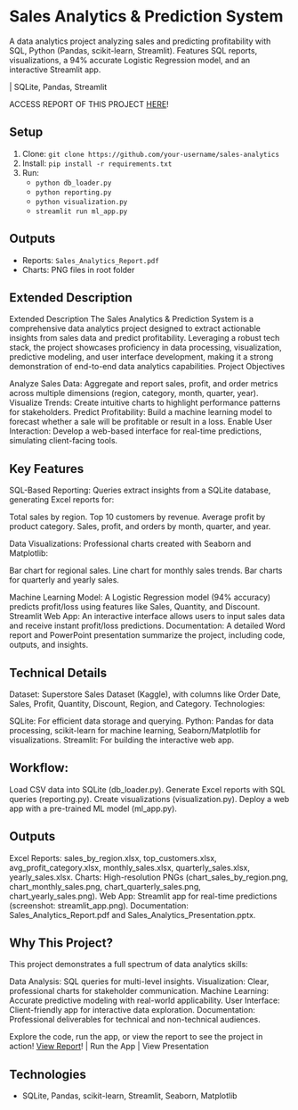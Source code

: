 # Sales Analytics & Prediction System

A data analytics project analyzing sales and predicting profitability with SQL, Python (Pandas, scikit-learn, Streamlit). Features SQL reports, visualizations, a 94% accurate Logistic Regression model, and an interactive Streamlit app.

| SQLite, Pandas, Streamlit

ACCESS REPORT OF THIS PROJECT [HERE](https://github.com/DhanwinSangishetty/Sales-Analytics-Prediction-System/blob/main/Sales_Analytics_Report.pdf)!
## Setup
1. Clone: `git clone https://github.com/your-username/sales-analytics`
2. Install: `pip install -r requirements.txt`
3. Run:
   - `python db_loader.py`
   - `python reporting.py`
   - `python visualization.py`
   - `streamlit run ml_app.py`

## Outputs
- Reports: `Sales_Analytics_Report.pdf`
- Charts: PNG files in root folder


## Extended Description
Extended Description
The Sales Analytics & Prediction System is a comprehensive data analytics project designed to extract actionable insights from sales data and predict profitability. Leveraging a robust tech stack, the project showcases proficiency in data processing, visualization, predictive modeling, and user interface development, making it a strong demonstration of end-to-end data analytics capabilities.
Project Objectives

Analyze Sales Data: Aggregate and report sales, profit, and order metrics across multiple dimensions (region, category, month, quarter, year).
Visualize Trends: Create intuitive charts to highlight performance patterns for stakeholders.
Predict Profitability: Build a machine learning model to forecast whether a sale will be profitable or result in a loss.
Enable User Interaction: Develop a web-based interface for real-time predictions, simulating client-facing tools.

## Key Features

SQL-Based Reporting: Queries extract insights from a SQLite database, generating Excel reports for:

Total sales by region.
Top 10 customers by revenue.
Average profit by product category.
Sales, profit, and orders by month, quarter, and year.


Data Visualizations: Professional charts created with Seaborn and Matplotlib:

Bar chart for regional sales.
Line chart for monthly sales trends.
Bar charts for quarterly and yearly sales.


Machine Learning Model: A Logistic Regression model (94% accuracy) predicts profit/loss using features like Sales, Quantity, and Discount.
Streamlit Web App: An interactive interface allows users to input sales data and receive instant profit/loss predictions.
Documentation: A detailed Word report and PowerPoint presentation summarize the project, including code, outputs, and insights.

## Technical Details

Dataset: Superstore Sales Dataset (Kaggle), with columns like Order Date, Sales, Profit, Quantity, Discount, Region, and Category.
Technologies:

SQLite: For efficient data storage and querying.
Python: Pandas for data processing, scikit-learn for machine learning, Seaborn/Matplotlib for visualizations.
Streamlit: For building the interactive web app.


## Workflow:

Load CSV data into SQLite (db_loader.py).
Generate Excel reports with SQL queries (reporting.py).
Create visualizations (visualization.py).
Deploy a web app with a pre-trained ML model (ml_app.py).



## Outputs

Excel Reports: sales_by_region.xlsx, top_customers.xlsx, avg_profit_category.xlsx, monthly_sales.xlsx, quarterly_sales.xlsx, yearly_sales.xlsx.
Charts: High-resolution PNGs (chart_sales_by_region.png, chart_monthly_sales.png, chart_quarterly_sales.png, chart_yearly_sales.png).
Web App: Streamlit app for real-time predictions (screenshot: streamlit_app.png).
Documentation: Sales_Analytics_Report.pdf and Sales_Analytics_Presentation.pptx.

## Why This Project?
This project demonstrates a full spectrum of data analytics skills:

Data Analysis: SQL queries for multi-level insights.
Visualization: Clear, professional charts for stakeholder communication.
Machine Learning: Accurate predictive modeling with real-world applicability.
User Interface: Client-friendly app for interactive data exploration.
Documentation: Professional deliverables for technical and non-technical audiences.

Explore the code, run the app, or view the report to see the project in action!
[View Report](https://github.com/DhanwinSangishetty/Sales-Analytics-Prediction-System/blob/main/Sales_Analytics_Report.pdf)! | Run the App | View Presentation

## Technologies
- SQLite, Pandas, scikit-learn, Streamlit, Seaborn, Matplotlib
